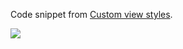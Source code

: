 Code snippet from [Custom view styles][fs].

![][image]

[fs]: http://fivestars.blog/swiftui/custom-view-styles.html
[image]: image.png
